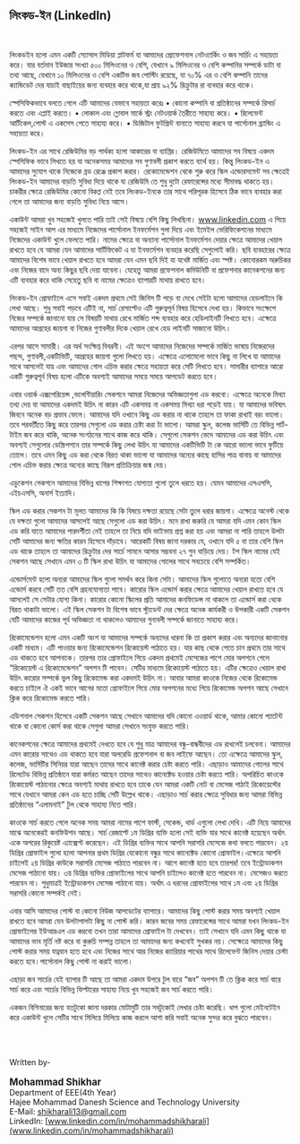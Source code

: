 ## লিংকড-ইন (LinkedIn)
<br>

লিংকডইন হলো এমন একটি স্যোসাল মিডিয়া প্লাটফর্ম যা আমাদের প্রোফেশনাল নেটও্যার্কিং ও জব সার্চিং এ সহায়তা করে। যার বর্তমান ইউজার সংখ্যা ৫০০ মিলিওনের ও বেশি, যেখানে ৯ মিলিওনের ও বেশি কম্পানির সম্পর্কে ডাটা বা তথ্য আছে, যেখানে ১০ মিলিওনের ও বেশি একটিভ জব পোস্টিং রয়েছে, যা ৭০% এর ও বেশি কম্পানি তাদের ক্যান্ডিডেট দের যাচাই বাছাইয়ের জন্য ব্যবহার করে থাকে,যা প্রায় ৯২% রিক্রুটার রা ব্যবহার করে থাকে।

স্পেসিফিকভাবে বলতে গেলে এটি আমাদের যেভাবে সহায়তা করেঃ
    •	কোনো কম্পানি বা প্রতিষ্ঠানের সম্পর্কে রিসার্চ করতে এবং এপ্লাই করতে।
    •	লোকাল এবং গ্লোবাল মার্কে স্ট্রং নেটওয়ার্ক তৈরীতে সাহায্য করে। 
    •	রিলেভেন্ট আর্টিকেল,পোস্ট এ একসেস পেতে সাহায্য করে। 
    •	ডিজিটাল ফুটপ্রিন্ট বানাতে সাহায্য করবে যা পার্সোনাল ব্র্যান্ডিং এ সহায়তা করে।

লিংকড-ইন এর সাথে রেজিউমির বড় পার্থক্য হলো আকারের বা ব্যাপ্তির। রেজিউমিতে আমাদের সব বিষয়ে একদম স্পেসিফিক ভাবে লিখতে হয় যা অনেকসময় আমাদের সব গুণাবলী প্রকাশ করতে ব্যার্থ হয়। কিন্তু লিংকড-ইন এ আমাদের সুযোগ থাকে নিজেকে ব্রড রেঞ্জে প্রকাশ করার। রেকোমেন্ডেশন থেকে শুরু করে স্কিল এন্ডোরসমেন্ট সব ক্ষেত্রেই লিংকড-ইন আমাদের বাড়তি সুবিধা দিয়ে থাকে যা রেজিউমি তে শুধু দুটো রেফারেন্সের মধ্যে সীমাবদ্ধ থাকতে হয়। চাকরীর ক্ষেত্রে রেজিউমির কোনো বিকপ্ল নেই তবে লিংকড-ইনকে তার সাথে পরিপূরক হিসেবে ঠিক ভাবে ব্যবহার করা গেলে তা আমাদের জন্য বাড়তি সুবিধা নিয়ে আসে।

একাউন্ট আমরা খুব সহজেই খুলতে পারি তাই সেই বিষয়ে বেশি কিছু লিখছিনা। www.linkedin.com  এ গিয়ে সহজেই সাইন আপ এর মাধ্যমে নিজেদের পার্সোনাল ইনফর্মেশন গুলা দিয়ে এবং ইমেইল ভেরিফিকেশনের মাধ্যমে নিজেদের একাউন্ট খুলে ফেলতে পারি। নামের ক্ষেত্রে বা অন্যান্য পার্সোনাল ইনফর্মেশন দেয়ার ক্ষেত্রে আমাদের খেয়াল রাখতে হবে যে আমরা যেন আমাদের সার্টিফিকেট এ যা ইনফর্মেশন ব্যবহার করেছি সেগুলোই করি। ছবি ব্যবহারের ক্ষেত্রে আমাদের বিশেষ ভাবে খেয়াল রাখতে হবে আমরা যেন এমন ছবি দিই যা যথেষ্ট মার্জিত এবং স্পষ্ট। কোনোরকম অরুচিকর এবং নিজের বাদে অন্য কিছুর ছবি দেয়া যাবেনা। যেহেতু আমরা প্রফেশনাল কমিউনিটি বা প্রফেশনার কানেকশনের জন্য এটি ব্যবহার করে থাকি সেহেতু ছবি বা নামের ক্ষেত্রেও ব্যাপারটি মাথায় রাখতে হবে। 
	
লিংকড-ইন প্রোফাইলে এসে সবাই একদম প্রথমে সেই জিনিস টি পড়ে বা দেখে সেইটা হলো আমাদের হেডলাইনে কি লেখা আছে। শুধু সবাই পড়বে এটিই না, সার্চ রেসাল্টেও এটি গুরুত্বপূর্ন বিষয় হিসেবে দেখা হয়। কিভাবে সংক্ষেপে নিজের সম্পর্কে জানানো যায় সে বিষয়টি মাথায় রেখে মার্জিত শব্দ ব্যবহার করে হেডিলাইনটি লিখতে হবে। এক্ষেত্রে আমাদের আগ্রহের জায়গা বা নিজের গুণাবলীর দিকে খেয়াল রেখে হেড লাইনটি সাজানো উচিৎ।

এরপর আসে সামারী। এর অর্থ সংক্ষিপ্ত বিবরনী। এই অংশে আমাদের নিজেদের সম্পর্কে মার্জিত ভাষায় নিজেরদের পছন্দ, গুণাবলী,একটিভিটি, আগ্রহের জায়গা গুলো লিখতে হয়। এক্ষেত্রে এলোমেলো ভাবে কিছু না লিখে যা আমাদের সাথে আসলেই যায় এবং আমাদের গোল এচিভ করার ক্ষেত্রে সহায়তা করে সেটি লিখতে হবে। সামারীর ব্যাপারে আরো একটি গুরুত্বপূর্ন বিষয় হলো এটিকে অবশ্যই আমাদের সময়ে সময়ে আপডেট করতে হবে। 

এবার ওয়ার্ক এক্সপেরিয়েন্স ,ভলেন্টিয়ারিং সেকশনে আমরা নিজেদের অভিজ্ঞতাগুলা এড করবো। এক্ষেত্রে অনেকে মিথ্যা তথ্য দেয় যা আমাদের একদমই উচিৎ না কারন এটি একসময় না একসময় মিথ্যা ধরা পড়েই যায়। যা আমাদের ভবিষ্যৎ জিবনে অনেক বড় প্রভাব ফেলে। আমাদের যদি ওখানে কিছু এড করার না থাকে তাহলে তা ফাকা রাখাই বরং ভালো। তবে পরবর্তীতে কিছু করে তারপর সেগুলো এড করার চেষ্টা করা টা ভালো। আমরা স্কুল, কলেজ ভার্সিটি তে বিভিন্ন পার্ট-টাইম জব করে থাকি, অনেক সংগঠনের সাথে কাজ করে থাকি। সেগুলো সেকশন ভেদে আমাদের এড করা উচিৎ এবং অবশ্যই সেগুলোর ডেস্ক্রিপশনে তার সম্পর্কে কিছু লেখা উচিৎ যা আমাদের একটিভিটি টা কে আরো ভালো ভাবে ফুটিয়ে তোলে। তবে এমন কিছু এড করা থেকে বিরত থাকা ভালো যা আমাদের অন্যের কাছে হাসির পাত্র বানায় বা আমাদের গোল এচিভ করার ক্ষেত্রে অন্যের কাছে বিরূপ প্রতিক্রিয়ার জন্ম দেয়।
	
এডুকেশন সেকশনে আমাদের বিভিন্ন ধাপের শিক্ষাগত যোগ্যতা গুলো তুলে ধরতে হয়। যেমন আমাদের এসএসসি, এইচএসসি, অনার্স ইত্যাদি। 
	
স্কিল এড করার সেকশন টা মূলত আমাদের কি কি বিষয়ে দক্ষতা রয়েছে সেটা তুলে ধরার জায়গা। এক্ষেত্রে অনেস্ট থেকে যে দক্ষতা গুলো আমাদের আসলেই আছে সেগুলো এড করা উচিৎ। মনে রাখা জরুরি যে আমরা যদি এমন কোন স্কিল এড করি যাতে আমাদের পারদর্শীতা নেই তাহলে তা নিয়ে যদি ভাইভায় প্রশ্ন করা হয় এবং আমরা না পারি তাহলে উলটা সেটি আমাদের জন্য ক্ষতির কারন হিসেবে দাঁড়াবে। আরেকটি বিষয় জানা দরকার যে, ওখানে যদি ৫ বা তার বেশি স্কিল এড  থাকে তাহলে তা আমাদের রিক্রুটার দের সার্চে সামনে আসার সম্ভবনা ২৭ গুন বাড়িয়ে দেয়। টপ স্কিল নামের যেই সেকশন আছে সেখানে এমন ৩ টি স্কিল রাখা উচিৎ যা আমাদের গোলের সাথে সবচেয়ে বেশি সম্পর্কিত।
	
এন্ডোর্সমেন্ট হলো অন্যরা আমাদের স্কিল গুলো সমর্থন করে কিনা সেটা। আমাদের স্কিল গুলোতে অন্যরা যতো বেশি এন্ডোর্স করবে সেটি তত বেশি গ্রহনযোগ্যতা পাবে। কারোর স্কিল এন্ডোর্স করার ক্ষেত্রে আমাদের খেয়াল রাখতে হবে যে আসলেই সে সেটার যোগ্য কিনা। কারোর কোনো স্কিলের প্রতি আমাদের কনফিডেন্স না থাকলে তা এন্ডোর্স করা থেকে বিরত থাকাটা ভালো। এই স্কিল সেকশন টা বিশেষ ভাবে স্ট্যুডেন্ট দের ক্ষেত্রে অনেক কার্যকরী ও উপকারী একটি সেকশন যেটি আমাদের কাজের পূর্ব অভিজ্ঞতা না থাকলেও আমাদের গুনাবলী সম্পর্কে জানাতে সাহায্য করে। 
	
রিকোমেন্ডেশন হলো এমন একটি অংশ যা আমাদের সম্পর্কে অন্যদের ধারনা কি তা প্রকাশ করার এবং অন্যদের জানানোর একটি মাধ্যম। এটি পাওয়ার জন্য রিকোমেন্ডেশন রিকোয়েস্ট পাঠাতে হয়। যার কাছ থেকে পেতে চান প্রথমে তার সাথে এড থাকতে হবে আপনাকে। তারপর তার প্রোফাইলে গিয়ে একদম প্রথমেই মেসেজের পাশে মোর অপশনে গেলে “রিকোয়েস্ট এ রিকোমেন্ডেশন” অপশন টি পাবেন। সেটির মাধ্যমে রিকোয়েস্ট পাঠাতে হয়। এটির ক্ষেত্রেও খেয়াল রাখা উচিৎ কারোর সম্পর্কে ভুল কিছু রিকোমেন্ড করা একদমই উচিৎ না। আবার আমরা কাওকে নিজের থেকে রিকোমেন্ড করতে চাইলে ঐ একই ভাবে আগের মতো প্রোফাইলে গিয়ে মোর অপশনের মধ্যে গিয়ে রিকোমেন্ড অপশন আছে সেখানে ক্লিক করে রিকোমেন্ড করতে পারি।
	
এডিশনাল সেকশন হিসেবে একটি সেকশন আছে সেখানে আমাদের যদি কোনো এওয়ার্ড থাকে, আমার কোনো প্যাটেন্ট থাকে বা কোনো কোর্স করা থাকে সেগুলা আমরা সেখানে সংযুক্ত করতে পারি। 

কানেকশনের ক্ষেত্রে আমাদের প্রথমেই দেখতে হবে যে শুধু মাত্র আমাদের বন্ধু-বান্ধবীদের এড রাখলেই চলবেনা। আমাদের এমন কারোর সাথেও এড থাকতে হবে যারা অলরেডি প্রফেশনাল বা জব লাইফে আছেন। তো এক্ষেত্রে আমাদের স্কুল, কলেজ, ভার্সিটির সিনিয়র যারা আছেন তাদের সাথে কানেক্ট করার চেষ্টা করতে পারি। এছাড়াও আমাদের গোলের সাথে রিলেটেড বিভিন্ন প্রতিষ্ঠানে যারা কর্মরত আছেন তাদের সাথেও কানেক্টেড হওয়ার চেষ্টা করতে পারি। অপরিচিত কাওকে রিকোয়েস্ট পাঠানোর ক্ষেত্রে অবশ্যই মাথায় রাখতে হবে তাকে যেন আমরা একটি নোট বা মেসেজ পাঠাই রিকোয়েস্টের সাথে যেখানে আমরা কেন এড হতে চাচ্ছি সেটি উল্লেখ থাকে। এছাড়াও সার্চ করার ক্ষেত্রে সুবিধার জন্য আমরা বিভিন্ন প্রতিষ্ঠানের “এলামনাই” টুল থেকে সাহায্য নিতে পারি। 
	
কাওকে সার্চ করতে গেলে অনেক সময় আমরা নামের পাশে ফার্স্ট, সেকেন্ড, থার্ড এগুলো লেখা দেখি। এটি নিয়ে আমাদের মাঝে অনেকেরই কনফিউশন আছে। সার্চ রেজাল্টে ১ম ডিগ্রির ব্যক্তি হলো সেই ব্যক্তি যার সাথে কানেক্ট হয়েছেন অর্থাৎ একে অপরের রিকুয়েষ্ট এ্যাক্সেপ্ট করেছেন। এই ডিগ্রির ব্যক্তির সাথে আপনি সরাসরি মেসেজে কথা বলতে পারবেন। ২য় ডিগ্রির প্রোফাইল গুলো হলো আপনার প্রথম ডিগ্রির যেকোনো বন্ধুর সাথে কানেক্টেড কোনো প্রোফাইল।এক্ষেত্রে আপনি চাইলেই ২য় ডিগ্রির কাউকে সরাসরি মেসেজ পাঠাতে পারবেন না। আগে কানেক্ট হতে হবে তারপর! তবে ইন্ট্রোডাকশন মেসেজ পাঠানো যায়। ৩য় ডিগ্রির ব্যক্তির প্রোফাইলের সাথে আপনি চাইলেও কানেক্ট হতে পারবেন না। মেসেজও করতে পারবেন না। শুধুমাত্রই ইন্ট্রোডাকশন মেসেজ পাঠানো যায়। অর্থাৎ এ ধরনের প্রোফাইলের সাথে ১ম এবং ২য় ডিগ্রির সরাসরি কোনো সম্পর্কই নেই।
	
এবার আসি আমাদের পোস্ট বা কোনো নিউজ আপডেটের ব্যাপারে। আমাদের কিছু পোস্ট করার সময় অবশ্যই খেয়াল রাখতে হবে আমরা যেন উলটাপালটা কিছু না পোস্ট করি। কারন জবের সময় রেফারেন্সের সাথে আমরা যখন লিংকড-ইন প্রোফাইলের ইউআরএল এড করবো তখন তারা আমাদের প্রোফাইল টা দেখবেন। তাই সেখানে যদি এমন কিছু থাকে যা আমাদের ভাব মূর্তি নষ্ট করে বা কুরুচি সম্পন্ন তাহলে তা আমাদের জন্য কখনোই সুখকর নয়। সেক্ষেত্রে আমাদের কিছু পোস্ট করার সময় যত্নবান হতে হবে এবং নিজের সাথে আর নিজের ক্যারিয়ার পাথের সাথে রিলেভেন্ট জিনিস দেয়ার চেস্টা করতে হবে।পার্সোনাল কিছু পোস্ট না করাই ভালো।
	
এছাড়া জব সার্চের যেই ব্যাপার টি আছে তা আমরা একদম উপরে টুল বারে “জব” অপশন টি তে ক্লিক করে সার্চ বারে সার্চ করে এবং সার্চের বিভিন্ন ফিল্টারের সাহায্য নিয়ে খুব সহজেই জব সার্চ করতে পারি। 

একজন বিগিনারের জন্য যতটুকো জানা দরকার মোটামুটি তার সবটুকোই লেখার চেষ্টা করেছি। ধাপ গুলো মেইনটেইন করে একাউন্ট খুলে সেটির সাথে মিলিয়ে মিলিয়ে কাজ করলে আশা করি সবাই অনেক সুন্দর করে বুঝতে পারবেন। 


<br>
<br>


Written by- <br>
<br> <big> <b> Mohammad Shikhar </b> </big>
<br>Department of EEE(4th Year)
<br>Hajee Mohammad Danesh Science and Technology University
<br>E-Mail: [shikharali13@gmail.com](shikharali13@gmail.com)
<br>LinkedIn: [www.linkedin.com/in/mohammadshikharali](www.linkedin.com/in/mohammadshikharali)
